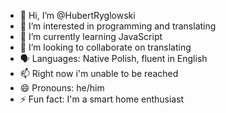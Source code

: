 - 👋 Hi, I’m @HubertRyglowski
- 👀 I’m interested in programming and translating
- 🌱 I’m currently learning JavaScript
- 💞️ I’m looking to collaborate on translating
- 🗣️ Languages: Native Polish, fluent in English
- 📫 Right now i'm unable to be reached
- 😄 Pronouns: he/him
- ⚡ Fun fact: I'm a smart home enthusiast

<!---
HubertRyglowski/HubertRyglowski is a ✨ special ✨ repository because its `README.md` (this file) appears on your GitHub profile.
You can click the Preview link to take a look at your changes.
--->
